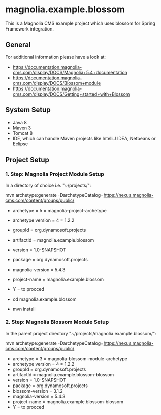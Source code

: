 # magnolia.example.blossom

This is a Magnolia CMS example project which uses blossom for Spring Framework integration.

## General

For additional information please have a look at:

* https://documentation.magnolia-cms.com/display/DOCS/Magnolia+5.4+documentation
* https://documentation.magnolia-cms.com/display/DOCS/Blossom+module
* https://documentation.magnolia-cms.com/display/DOCS/Getting+started+with+Blossom

## System Setup

* Java 8
* Maven 3
* Tomcat 8
* IDE, which can handle Maven projects like IntelliJ IDEA, Netbeans or Eclipse

## Project Setup

### 1. Step: Magnolia Project Module Setup

In a directory of choice i.e. "~/projects/":

mvn archetype:generate -DarchetypeCatalog=https://nexus.magnolia-cms.com/content/groups/public/

* archetype = 5 = magnolia-project-archetype
* archetype version = 4 = 1.2.2
* groupId = org.dynamosoft.projects
* artifactId = magnolia.example.blossom
* version = 1.0-SNAPSHOT
* package = org.dynamosoft.projects
* magnolia-version = 5.4.3
* project-name = magnolia.example.blossom
* Y = to procced


* cd magnolia.example.blossom
* mvn install

### 2. Step: Magnolia Blossom Module Setup

In the parent project directory "~/projects/magnolia.example.blossom/":

mvn archetype:generate -DarchetypeCatalog=https://nexus.magnolia-cms.com/content/groups/public/

* archetype = 3 = magnolia-blossom-module-archetype
* archetype version = 4 = 1.2.2
* groupId = org.dynamosoft.projects
* artifactId = magnolia.example.blossom-blossom
* version = 1.0-SNAPSHOT
* package = org.dynamosoft.projects
* blossom-version = 3.1.2
* magnolia-version = 5.4.3
* project-name = magnolia.example.blossom-blossom
* Y = to procced